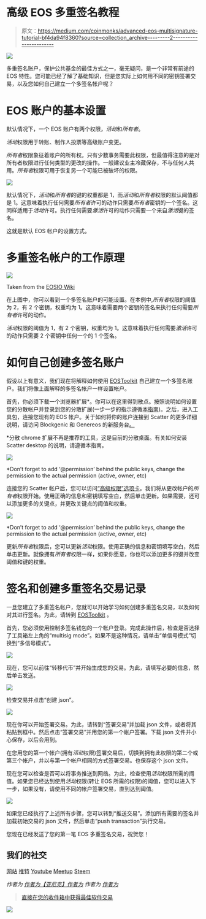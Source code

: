 # 高级 EOS 多重签名教程

> 原文：<https://medium.com/coinmonks/advanced-eos-multisignature-tutorial-bf4da94f8360?source=collection_archive---------2----------------------->

![](img/552b66e9da9877e24049a16c0b3de332.png)

多重签名账户，保护公共基金的最佳方式之一，毫无疑问，是一个非常有前途的 EOS 特性。您可能已经了解了基础知识，但是您实际上如何用不同的密钥签署交易，以及您如何自己建立一个多签名帐户呢？

# EOS 账户的基本设置

默认情况下，一个 EOS 账户有两个权限，*活动*和*所有者*。

*活动*权限用于转账、制作人投票等高级账户变更。

*所有者*权限象征着账户的所有权。只有少数事务需要此权限，但最值得注意的是对所有者权限进行任何类型的更改的操作。一般建议业主冷藏保存，不与任何人共用。*所有者*权限可用于恢复另一个可能已被破坏的权限。

![](img/881d8a7033579be2bd9cb4959cd9d909.png)

默认情况下，*活动*和*所有者*的键的权重都是 1，而*活动*和*所有者*权限的默认阈值都是 1。这意味着执行任何需要*所有者*许可的动作只需要*所有者*密钥的一个签名。这同样适用于*活动*许可。执行任何需要*激活*许可的动作只需要一个来自*激活*键的签名。

这就是默认 EOS 帐户的设置方式。

# 多重签名帐户的工作原理

![](img/5da7c2ca47599ed69a9d053551e5a2ed.png)

Taken from the [EOSIO Wiki](https://github.com/EOSIO/eos/wiki/Accounts%20%26%20Permissions)

在上图中，你可以看到一个多签名账户的可能设置。在本例中,*所有者*权限的阈值为 2，有 2 个密钥，权重均为 1。这意味着需要两个密钥的签名来执行任何需要*所有者*许可的动作。

*活动*权限的阈值为 1，有 2 个密钥，权重均为 1。这意味着执行任何需要*激活*许可的动作只需要 2 个密钥中任何一个的 1 个签名。

# 如何自己创建多签名账户

假设以上有意义，我们现在将解释如何使用 [EOSToolkit](https://eostoolkit.io/account/advanced) 自己建立一个多签名账户。我们将像上面解释的多签名帐户一样设置帐户。

首先，你必须下载一个浏览器扩展*。你可以在这里得到散点。按照说明如何设置您的分散帐户并登录到您的分散扩展(一步一步的指示遵循[本指南](https://helpdesk.eostoolkit.io/hc/en-us/articles/360009426951-How-do-I-set-up-and-attach-the-Scatter-Chrome-extension-to-EOSToolKit-))。之后，进入工具包，连接您现有的 EOS 帐户。关于如何将你的账户连接到 Scatter 的更多详细说明，请访问 Blockgenic 和 Genereos 的新服务台[。](https://helpdesk.eostoolkit.io/hc/en-us/articles/360009426951-How-do-I-set-up-and-attach-a-Scatter-account-to-EOSToolKit-)

*分散 chrome 扩展不再是推荐的工具，这是目前的分散桌面。有关如何安装 Scatter desktop 的说明，请遵循本指南。

![](img/532f7f3d356f0f958ce25004b258bff5.png)

*Don’t forget to add ‘@permission’ behind the public keys, change the permission to the actual permission (active, owner, etc)

连接您的 Scatter 帐户后，您可以访问[“高级权限”选项卡](https://eostoolkit.io/account/advanced)。我们将从更改帐户的*所有者*权限开始。使用正确的信息和密钥填写空白，然后单击更新。如果需要，还可以添加更多的关键点，并更改关键点的阈值和权重。

![](img/28a184cb2989b32e5acf832e76dc4d0d.png)

*Don’t forget to add ‘@permission’ behind the public keys, change the permission to the actual permission (active, owner, etc)

更新*所有者*权限后，您可以更新*活动*权限。使用正确的信息和密钥填写空白，然后单击更新。就像拥有*所有者*权限一样，如果你愿意，你也可以添加更多的键并改变阈值和键的权重。

# 签名和创建多重签名交易记录

一旦您建立了多重签名帐户，您就可以开始学习如何创建多重签名交易，以及如何对其进行签名。为此，请转到 [EOSToolkit](http://EOSToolkit.io/home) 。

首先，您必须使用控制多签名钱包的一个帐户登录。完成此操作后，检查是否选择了工具箱左上角的“multisig mode”。如果不是这种情况，请单击“单信号模式”切换到“多信号模式”。

![](img/c285dc201133d2318758f9e3c597fd77.png)

现在，您可以前往“转移代币”并开始生成您的交易。为此，请填写必要的信息，然后单击发送。

![](img/c36a6de2826d1fa5895d97276624eb90.png)

检查交易并点击“创建 json”。

![](img/f1d4954d1261cf7c47b1c1c70a020649.png)

现在你可以开始签署交易。为此，请转到“签署交易”并加载 json 文件，或者将其粘贴到框中。然后点击“签署交易”并用您的第一个帐户签署。下载 json 文件并小心保存，以后会用到。

在您用您的第一个帐户(拥有*活动*权限)签署交易后，切换到拥有此权限的第二个或第三个帐户，并以与第一个帐户相同的方式签署交易。也保存这个 json 文件。

现在您可以检查是否可以将事务推送到网络。为此，检查使用*活动*权限所需的阈值。如果您已经达到使用*活动*权限(转让 EOS 所需的权限)的阈值，您可以进入下一步，如果没有，请使用不同的帐户签署交易，直到达到阈值。

![](img/143bfa2c1d28ba9242c39992653976e9.png)

如果您已经执行了上述所有步骤，您可以转到“推送交易”。添加所有需要的签名并加载初始交易的 json 文件，然后单击“push transaction”执行交易。

您现在已经发送了您的第一笔 EOS 多重签名交易，祝贺您！

## 我们的社交

[网站](http://blockgenic.io)
[推特](https://twitter.com/blockgenic)
[Youtube](https://www.youtube.com/channel/UCXTaehuAs3UWKnMVnT71MMQ)
[Meetup](https://www.meetup.com/nl-NL/Seattle-EOS/)
[Steem](https://steemit.com/@block21)

*作者为* [*作者为【亚尼克】作者为*](https://www.linkedin.com/in/yannick-slenter/) *作者为* [*作者为*](https://blockgenic.website/)

> [直接在您的收件箱中获得最佳软件交易](https://coincodecap.com/?utm_source=coinmonks)

[![](img/7c0b3dfdcbfea594cc0ae7d4f9bf6fcb.png)](https://coincodecap.com/?utm_source=coinmonks)